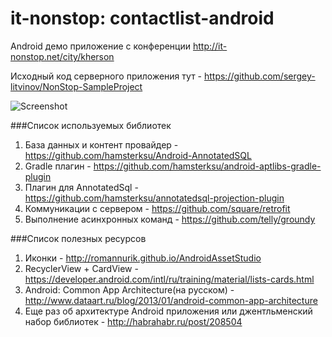 # it-nonstop: contactlist-android

Android демо приложение с конференции http://it-nonstop.net/city/kherson

Исходный код серверного приложения тут - https://github.com/sergey-litvinov/NonStop-SampleProject

![Screenshot](https://github.com/hamsterksu/it-nonstop-contactlist-android/blob/master/it-nonstop-screenshot-android.png)

###Список используемых библиотек

1. База данных и контент провайдер - https://github.com/hamsterksu/Android-AnnotatedSQL
2. Gradle плагин - https://github.com/hamsterksu/android-aptlibs-gradle-plugin
3. Плагин для AnnotatedSql - https://github.com/hamsterksu/annotatedsql-projection-plugin
4. Коммуникации с сервером - https://github.com/square/retrofit
5. Выполнение асинхронных команд - https://github.com/telly/groundy

###Список полезных ресурсов

1. Иконки - http://romannurik.github.io/AndroidAssetStudio
2. RecyclerView + CardView - https://developer.android.com/intl/ru/training/material/lists-cards.html
3. Android: Common App Architecture(на русском) - http://www.dataart.ru/blog/2013/01/android-common-app-architecture
4. Еще раз об архитектуре Android приложения или джентльменский набор библиотек - http://habrahabr.ru/post/208504
